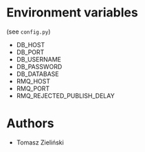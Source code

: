 # Environment variables
(see `config.py`)
 - DB_HOST
 - DB_PORT
 - DB_USERNAME
 - DB_PASSWORD
 - DB_DATABASE
 - RMQ_HOST
 - RMQ_PORT
 - RMQ_REJECTED_PUBLISH_DELAY

# Authors
 - Tomasz Zieliński
